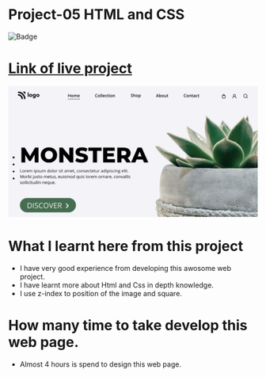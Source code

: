# Project-05 HTML and CSS

![Badge]()

# [Link of live project]()

![LCO](./img/landing-page.png)

# What I learnt here from this project

- I have very good experience from developing this awosome web project.
- I have learnt more about Html and Css in depth knowledge.
- I use z-index to position of the image and square.

# How many time to take develop this web page.

- Almost 4 hours is spend to design this web page.